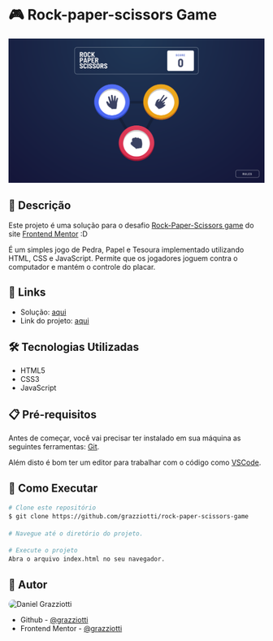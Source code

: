 # 🎮 Rock-paper-scissors Game

![](./assets/images/app-screenshot.png)

## 📄 Descrição

Este projeto é uma solução para o desafio [Rock-Paper-Scissors game](https://www.frontendmentor.io/challenges/rock-paper-scissors-game-pTgwgvgH) do site [Frontend Mentor](https://www.frontendmentor.io/) :D

É um simples jogo de Pedra, Papel e Tesoura implementado utilizando HTML, CSS e JavaScript. Permite que os jogadores joguem contra o computador e mantém o controle do placar.

## 🔗 Links

- Solução: [aqui](https://www.frontendmentor.io/solutions/flexbox-grid-bem-and-vanilla-js-QiRt_gWo4)
- Link do projeto: [aqui](https://grazziotti.github.io/rock-paper-scissors-game/)

## 🛠 Tecnologias Utilizadas

- HTML5
- CSS3
- JavaScript

## 📋 Pré-requisitos

Antes de começar, você vai precisar ter instalado em sua máquina as seguintes ferramentas: [Git](https://git-scm.com/).

Além disto é bom ter um editor para trabalhar com o código como [VSCode](https://code.visualstudio.com/).

## 🚀 Como Executar

```bash
# Clone este repositório
$ git clone https://github.com/grazziotti/rock-paper-scissors-game

# Navegue até o diretório do projeto.

# Execute o projeto
Abra o arquivo index.html no seu navegador.
```

## 👤 Autor

<img style="border-radius: 50px" alt="Daniel Grazziotti" title="Daniel Grazziotti" src="https://avatars.githubusercontent.com/grazziotti" height="100" width="100" />

- Github - [@grazziotti](https://github.com/grazziotti)
- Frontend Mentor - [@grazziotti](https://www.frontendmentor.io/profile/grazziotti)
